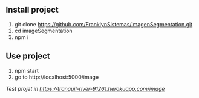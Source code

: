 
## Install project

1. git clone https://github.com/FranklynSistemas/imagenSegmentation.git
2. cd imageSegmentation
3. npm i


## Use project

1. npm start
2. go to http://localhost:5000/image


*Test projet in https://tranquil-river-91261.herokuapp.com/image*
